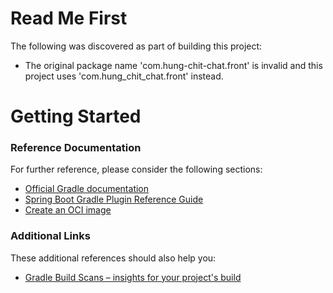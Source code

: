 # Read Me First
The following was discovered as part of building this project:

* The original package name 'com.hung-chit-chat.front' is invalid and this project uses 'com.hung_chit_chat.front' instead.

# Getting Started

### Reference Documentation
For further reference, please consider the following sections:

* [Official Gradle documentation](https://docs.gradle.org)
* [Spring Boot Gradle Plugin Reference Guide](https://docs.spring.io/spring-boot/docs/3.3.2/gradle-plugin/reference/html/)
* [Create an OCI image](https://docs.spring.io/spring-boot/docs/3.3.2/gradle-plugin/reference/html/#build-image)

### Additional Links
These additional references should also help you:

* [Gradle Build Scans – insights for your project's build](https://scans.gradle.com#gradle)

